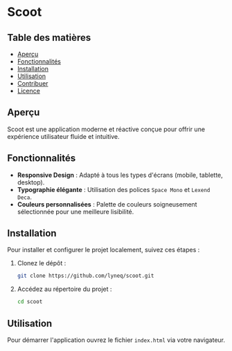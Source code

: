 # Scoot

## Table des matières
- [Aperçu](#aperçu)
- [Fonctionnalités](#fonctionnalités)
- [Installation](#installation)
- [Utilisation](#utilisation)
- [Contribuer](#contribuer)
- [Licence](#licence)

## Aperçu
Scoot est une application moderne et réactive conçue pour offrir une expérience utilisateur fluide et intuitive. 

## Fonctionnalités
- **Responsive Design** : Adapté à tous les types d'écrans (mobile, tablette, desktop).
- **Typographie élégante** : Utilisation des polices `Space Mono` et `Lexend Deca`.
- **Couleurs personnalisées** : Palette de couleurs soigneusement sélectionnée pour une meilleure lisibilité.

## Installation
Pour installer et configurer le projet localement, suivez ces étapes :

1. Clonez le dépôt :
    ```bash
    git clone https://github.com/lyneq/scoot.git
    ```
2. Accédez au répertoire du projet :
    ```bash
    cd scoot
    ```

## Utilisation
Pour démarrer l'application ouvrez le fichier `index.html` via votre navigateur.
